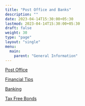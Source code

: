 ```yaml
---
title: "Post Office and Banks"
description: ""
date: 2023-04-14T15:30:00+05:30
lastmod: 2023-04-14T15:30:00+05:30
draft: false
weight: 30
type: "page"
layout: "single"
menu:
  main:
    parent: "General Information"
---
```


[Post Office](/images/general/24.%20Financial%20Instruments%20offered%20by%20Post%20office.pdf)

[Financial Tips](/images/general/25.%20Handy%20Financial%20Tips%20for%20Retirees.pdf)

[Banking](/images/general/26.%20Banking%20Matters.pdf)

[Tax Free Bonds](/images/general/27.%20Tax%20Free%20Bonds%20-%20The%20Financial%20Express.pdf)
